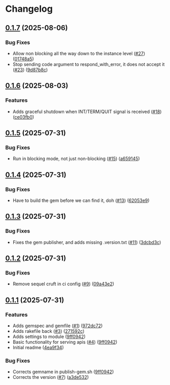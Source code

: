 # Changelog

## [0.1.7](https://github.com/rubyists/leopard/compare/v0.1.6...v0.1.7) (2025-08-06)


### Bug Fixes

* Allow non blocking all the way down to the instance level ([#27](https://github.com/rubyists/leopard/issues/27)) ([01748a5](https://github.com/rubyists/leopard/commit/01748a56bc927ee1dbc70d2351fd12037e5b4bef))
* Stop sending code argument to respond_with_error, it does not accept it ([#23](https://github.com/rubyists/leopard/issues/23)) ([9d87b8c](https://github.com/rubyists/leopard/commit/9d87b8c308a1fdff72769863711bb6bb942b3677))

## [0.1.6](https://github.com/rubyists/leopard/compare/v0.1.5...v0.1.6) (2025-08-03)


### Features

* Adds graceful shutdown when INT/TERM/QUIT signal is received ([#18](https://github.com/rubyists/leopard/issues/18)) ([ce03fb0](https://github.com/rubyists/leopard/commit/ce03fb00afcbbadadc413766b62df9451f7b73b8))

## [0.1.5](https://github.com/rubyists/leopard/compare/v0.1.4...v0.1.5) (2025-07-31)


### Bug Fixes

* Run in blocking mode, not just non-blocking ([#15](https://github.com/rubyists/leopard/issues/15)) ([a659145](https://github.com/rubyists/leopard/commit/a659145d8a04efe3b3932b99ab4c11ef0ba2025e))

## [0.1.4](https://github.com/rubyists/leopard/compare/v0.1.3...v0.1.4) (2025-07-31)


### Bug Fixes

* Have to build the gem before we can find it, doh ([#13](https://github.com/rubyists/leopard/issues/13)) ([62053e9](https://github.com/rubyists/leopard/commit/62053e9d2332d37d4d5697035a35adc71833eccd))

## [0.1.3](https://github.com/rubyists/leopard/compare/v0.1.2...v0.1.3) (2025-07-31)


### Bug Fixes

* Fixes the gem publisher, and adds missing .version.txt ([#11](https://github.com/rubyists/leopard/issues/11)) ([3dcbd3c](https://github.com/rubyists/leopard/commit/3dcbd3c1d687e04ce5fde85fef5c2d1c10a8a4cc))

## [0.1.2](https://github.com/rubyists/leopard/compare/v0.1.1...v0.1.2) (2025-07-31)


### Bug Fixes

* Remove sequel cruft in ci config ([#9](https://github.com/rubyists/leopard/issues/9)) ([09a43e2](https://github.com/rubyists/leopard/commit/09a43e23c309167c56095dd608af9d79ff4f9b19))

## [0.1.1](https://github.com/rubyists/leopard/compare/v0.1.0...v0.1.1) (2025-07-31)


### Features

* Adds gemspec and gemfile ([#1](https://github.com/rubyists/leopard/issues/1)) ([972dc72](https://github.com/rubyists/leopard/commit/972dc72de804ca10db5cf869d0ea996a94ac9722))
* Adds rakefile back ([#3](https://github.com/rubyists/leopard/issues/3)) ([271592c](https://github.com/rubyists/leopard/commit/271592c357e07d58de085297850533eaae60a285))
* Adds settings to module ([9ff0942](https://github.com/rubyists/leopard/commit/9ff0942dddd86bf4f97bc82626cc7bb35e4115ac))
* Basic functionality for serving apis ([#4](https://github.com/rubyists/leopard/issues/4)) ([9ff0942](https://github.com/rubyists/leopard/commit/9ff0942dddd86bf4f97bc82626cc7bb35e4115ac))
* Initial readme ([4ea9f34](https://github.com/rubyists/leopard/commit/4ea9f341c9df6096b8df3595ff6a075eb9b5c4f6))


### Bug Fixes

* Corrects gemname in publish-gem.sh ([9ff0942](https://github.com/rubyists/leopard/commit/9ff0942dddd86bf4f97bc82626cc7bb35e4115ac))
* Corrects the version ([#7](https://github.com/rubyists/leopard/issues/7)) ([a3de532](https://github.com/rubyists/leopard/commit/a3de5320a8c54e9ca6724b6e90812bb5b1b7d150))
